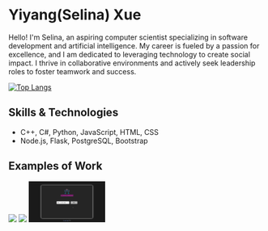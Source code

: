 # Yiyang(Selina) Xue

Hello! I'm Selina, an aspiring computer scientist specializing in software development and artificial intelligence. My career is fueled by a passion for excellence, and I am dedicated to leveraging technology to create social impact. I thrive in collaborative environments and actively seek leadership roles to foster teamwork and success.

[![Top Langs](https://github-readme-stats.vercel.app/api/top-langs/?username=selinaXyy&layout=donut)](https://github.com/selinaXyy/github-readme-stats)

## Skills & Technologies
* C++, C#, Python, JavaScript, HTML, CSS
* Node.js, Flask, PostgreSQL, Bootstrap

## Examples of Work
<div style="display:inline;">
  <img src="https://github.com/selinaXyy/selinaXyy/blob/main/tgp.gif" width="30%" >
  <img src="https://github.com/selinaXyy/selinaXyy/blob/main/pomodoro-pulse.gif" width="30%" >
  <img src="https://github.com/selinaXyy/selinaXyy/blob/main/cocktail.gif" width="30%" >
</div>
